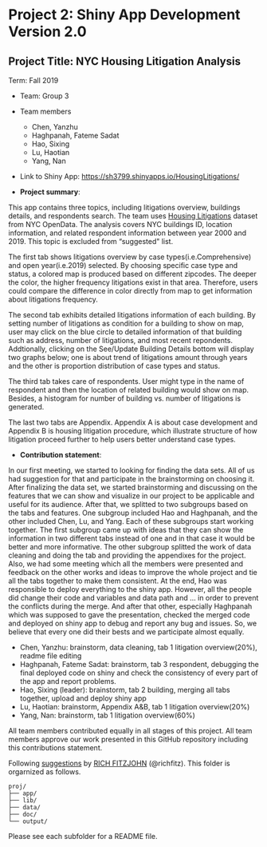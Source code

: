 # Project 2: Shiny App Development Version 2.0

## Project Title: NYC Housing Litigation Analysis
Term: Fall 2019

+ Team: Group 3
+ Team members
	+ Chen, Yanzhu
	+ Haghpanah, Fateme Sadat
	+ Hao, Sixing
	+ Lu, Haotian
	+ Yang, Nan

+ Link to Shiny App: https://sh3799.shinyapps.io/HousingLitigations/

+ **Project summary**: 

This app contains three topics, including litigations overview, buildings details, and respondents search. The team uses [Housing Litigations](https://data.cityofnewyork.us/Housing-Development/Housing-Litigations/59kj-x8nc) dataset from NYC OpenData. The analysis covers NYC buildings ID, location information, and related respondent information between year 2000 and 2019. This topic is excluded from “suggested" list.

The first tab shows litigations overview by case types(i.e.Comprehensive) and open year(i.e.2019) selected. By choosing specific case type and status, a colored map is produced based on different zipcodes. The deeper the color, the higher frequency litigations exist in that area. Therefore, users could compare the difference in color directly from map to get information about litigations frequency.

The second tab exhibits detailed litigations information of each building. By setting number of litigations as condition for a building to show on map, user may click on the blue circle to detailed information of that building such as address, number of litigations, and most recent repondents. Addtionally, clicking on the See/Update Building Details bottom will display two graphs below; one is about trend of litigations amount through years and the other is proportion distribution of case types and status.

The third tab takes care of respondents. User might type in the name of respondent and then the location of related building would show on map. Besides, a histogram for number of building vs. number of litigations is generated.

The last two tabs are Appendix. Appendix A is about case development and Appendix B is housing litigation procedure, which illustrate structure of how litigation proceed further to help users better understand case types. 

+ **Contribution statement**: 

In our first meeting, we started to looking for finding the data sets. All of us had suggestion for that and participate in the brainstorming on choosing it. After finalizing the data set, we started brainstorming and discussing on the features that we can show and visualize in our project to be applicable and useful for its audience.
After that, we splitted to two subgroups based on the tabs and features. One subgroup included Hao and Haghpanah, and the other included Chen, Lu, and Yang. Each of these subgroups start working together. The first subgroup came up with ideas that they can show the information in two different tabs instead of one and in that case it would be better and more informative. The other subgroup splitted the work of data cleaning and doing the tab and providing the appendixes for the project. Also, we had some meeting which all the members were presented and feedback on the other works and ideas to improve the whole project and tie all the tabs together to make them consistent. At the end, Hao was responsible to deploy everything to the shiny app. However, all the people did change their code and variables and data path and ... in order to prevent the conflicts during the merge. And after that other, especially Haghpanah which was supposed to gave the presentation, checked the merged code and deployed on shiny app to debug and report any bug and issues. So, we believe that every one did their bests and we participate almost equally.

+ Chen, Yanzhu: brainstorm, data cleaning, tab 1 litigation overview(20%), readme file editing
+ Haghpanah, Fateme Sadat: brainstorm, tab 3 respondent, debugging the final deployed code on shiny and check the consistency of every part of the app and report problems.
+ Hao, Sixing (leader): brainstorm, tab 2 building, merging all tabs together, upload and deploy shiny app
+ Lu, Haotian: brainstorm, Appendix A&B, tab 1 litigation overview(20%)
+ Yang, Nan: brainstorm, tab 1 litigation overview(60%)

All team members contributed equally in all stages of this project. All team members approve our work presented in this GitHub repository including this contributions statement. 

Following [suggestions](http://nicercode.github.io/blog/2013-04-05-projects/) by [RICH FITZJOHN](http://nicercode.github.io/about/#Team) (@richfitz). This folder is orgarnized as follows.

```
proj/
├── app/
├── lib/
├── data/
├── doc/
└── output/
```

Please see each subfolder for a README file.

